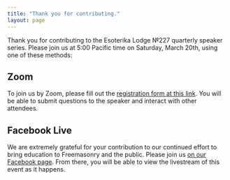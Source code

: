 ```yaml
---
title: "Thank you for contributing."
layout: page
---
```


Thank you for contributing to the Esoterika Lodge №227 quarterly
speaker series. Please join us at 5:00 Pacific time on Saturday,
March 20th, using one of these methods:

## Zoom

To join us by Zoom, please fill out the
[registration form at this link](https://us02web.zoom.us/meeting/register/tZAodumhrzwoH9aIjYVJ-gYNhOmKtpen1POH). You
will be able to submit questions to the speaker and interact with
other attendees.

## Facebook Live

We are extremely grateful for your contribution to our continued
effort to bring education to Freemasonry and the public. Please join
us
[on our Facebook page](https://www.facebook.com/esoterikalodge.oregon). From
there, you will be able to view the livestream of this event as it
happens.

